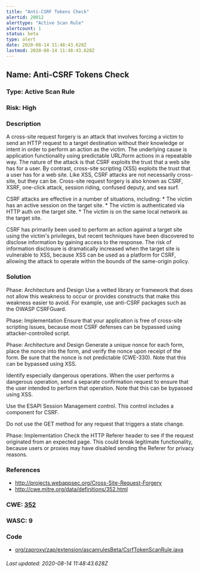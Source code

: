 ```yaml
---
title: "Anti-CSRF Tokens Check"
alertid: 20012
alerttype: "Active Scan Rule"
alertcount: 1
status: beta
type: alert
date: 2020-08-14 11:48:43.628Z
lastmod: 2020-08-14 11:48:43.628Z
---
```

## Name: Anti-CSRF Tokens Check

### Type: Active Scan Rule

### Risk: High

### Description

A cross-site request forgery is an attack that involves forcing a victim to send an HTTP request to a target destination without their knowledge or intent in order to perform an action as the victim. The underlying cause is application functionality using predictable URL/form actions in a repeatable way. The nature of the attack is that CSRF exploits the trust that a web site has for a user. By contrast, cross-site scripting (XSS) exploits the trust that a user has for a web site. Like XSS, CSRF attacks are not necessarily cross-site, but they can be. Cross-site request forgery is also known as CSRF, XSRF, one-click attack, session riding, confused deputy, and sea surf.

CSRF attacks are effective in a number of situations, including:
    * The victim has an active session on the target site.
    * The victim is authenticated via HTTP auth on the target site.
    * The victim is on the same local network as the target site.

CSRF has primarily been used to perform an action against a target site using the victim's privileges, but recent techniques have been discovered to disclose information by gaining access to the response. The risk of information disclosure is dramatically increased when the target site is vulnerable to XSS, because XSS can be used as a platform for CSRF, allowing the attack to operate within the bounds of the same-origin policy.

### Solution

Phase: Architecture and Design
Use a vetted library or framework that does not allow this weakness to occur or provides constructs that make this weakness easier to avoid.
For example, use anti-CSRF packages such as the OWASP CSRFGuard.

Phase: Implementation
Ensure that your application is free of cross-site scripting issues, because most CSRF defenses can be bypassed using attacker-controlled script.

Phase: Architecture and Design
Generate a unique nonce for each form, place the nonce into the form, and verify the nonce upon receipt of the form. Be sure that the nonce is not predictable (CWE-330).
Note that this can be bypassed using XSS.

Identify especially dangerous operations. When the user performs a dangerous operation, send a separate confirmation request to ensure that the user intended to perform that operation.
Note that this can be bypassed using XSS.

Use the ESAPI Session Management control.
This control includes a component for CSRF.

Do not use the GET method for any request that triggers a state change.

Phase: Implementation
Check the HTTP Referer header to see if the request originated from an expected page. This could break legitimate functionality, because users or proxies may have disabled sending the Referer for privacy reasons.

### References

* http://projects.webappsec.org/Cross-Site-Request-Forgery
* http://cwe.mitre.org/data/definitions/352.html

### CWE: [352](https://cwe.mitre.org/data/definitions/352.html)

### WASC:  9

### Code

 * [org/zaproxy/zap/extension/ascanrulesBeta/CsrfTokenScanRule.java](https://github.com/zaproxy/zap-extensions/blob/master/addOns/ascanrulesBeta/src/main/java/org/zaproxy/zap/extension/ascanrulesBeta/CsrfTokenScanRule.java)

###### Last updated: 2020-08-14 11:48:43.628Z
